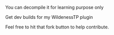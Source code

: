 You can decompile it for learning purpose only

Get dev builds for my WildenessTP plugin

Feel free to hit that fork button to help contribute.